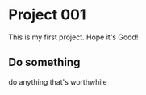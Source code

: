 # Project 001

This is my first project. Hope it's Good!

## Do something

do anything that's worthwhile

